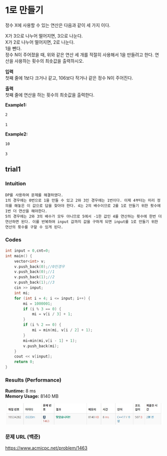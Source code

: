# 1로 만들기

정수 X에 사용할 수 있는 연산은 다음과 같이 세 가지 이다.  

X가 3으로 나누어 떨어지면, 3으로 나눈다.  
X가 2로 나누어 떨어지면, 2로 나눈다.  
1을 뺀다.  
정수 N이 주어졌을 때, 위와 같은 연산 세 개를 적절히 사용해서 1을 만들려고 한다. 연산을 사용하는 횟수의 최솟값을 출력하시오.   


**입력**  
첫째 줄에 1보다 크거나 같고, 106보다 작거나 같은 정수 N이 주어진다.       

**출력**  
첫째 줄에 연산을 하는 횟수의 최솟값을 출력한다.   

**Example1:**   
```
2

1
```

**Example2:**   
```
10

3
```

## trial1
### Intuition
```
DP를 사용하여 문제를 해결하였다. 
1의 경우에는 0번으로 1을 만들 수 있고 2와 3인 경우에는 1번이다. 이제 4부터는 미리 정의를 해놓은 이 값으로 답을 찾아야 한다. 4는 2의 배수이므로 2를 1로 만들기 위한 횟수에 1번 더 연산을 해야한다. 
5의 경우에는 2와 3의 배수가 모두 아니므로 5에서 -1한 값인 4를 연산하는 횟수에 한번 더 연산하면 된다. 이를 반복하여 input 값까지 값을 구하게 되면 input를 1로 만들기 위한 연산의 횟수를 구할 수 있게 된다.
```


### Codes  
```cpp
int input = 0,cnt=0;
int main() {
	vector<int> v;
	v.push_back(0);//0인경우
	v.push_back(0);//1
	v.push_back(1);//2
	v.push_back(1);//3
	cin >> input;
	int mi;
	for (int i = 4; i <= input; i++) {
		mi = 1000001;
		if (i % 3 == 0) {
			mi = v[i / 3] + 1;
		}
		if (i % 2 == 0) {
			mi = min(mi, v[i / 2] + 1);
		}
		mi=min(mi,v[i - 1] + 1);
		v.push_back(mi);
	}
	cout << v[input];
	return 0;
}
```

### Results (Performance)    
**Runtime:**  8 ms   
**Memory Usage:** 	8140 MB    


<p align="center"> 
<img src="./capture.JPG">
</p>


### 문제 URL (백준)  
https://www.acmicpc.net/problem/1463